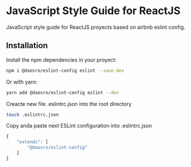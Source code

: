 # JavaScript Style Guide for ReactJS

JavaScript style guide for ReactJS proyects based on airbnb eslint config.


## Installation

Install the npm dependencies in your proyect:
```sh
npm i @daosro/eslint-config eslint --save-dev
```

Or with yarn:
```sh
yarn add @daosro/eslint-config eslint --dev
```

Creacte new file .eslintrc.json into the root directory
```sh
touch .eslintrc.json
```
Copy anda paste next ESLint configuration into .eslintrc.json
```javascript
{
    "extends": [
        "@daosro/eslint-config"
    ]
}
```